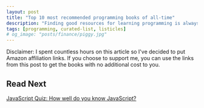 ```yaml
---
layout: post
title: "Top 10 most recommended programming books of all-time"
description: "Finding good resources for learning programming is always tricky. I have created this list of top programming books to help you narrow down your search and grab your favorite one today."
tags: [programming, curated-list, listicles]
# og_image: "posts/finance/piggy.jpg"
---
```


<!-- {% include image.html path="posts/finance/piggy.jpg" path-detail="posts/finance/piggy.jpg" alt="Make Passive Income" %} -->

Disclaimer: I spent countless hours on this article so I've decided to put Amazon affiliation links. If you choose to support me, you can use the links from this post to get the books with no additional cost to you.



## Read Next

[JavaScript Quiz: How well do you know JavaScript?](/posts/javascript-quiz)